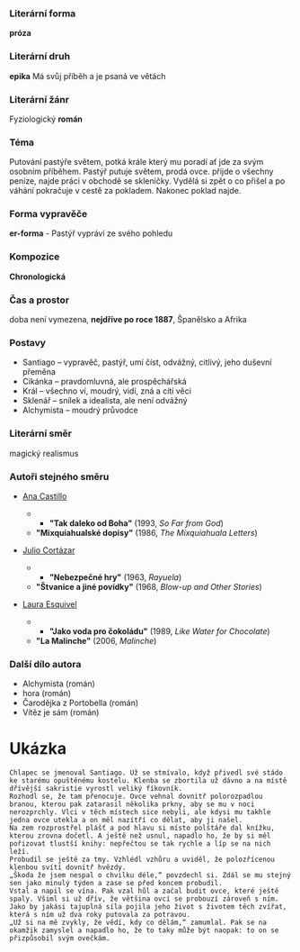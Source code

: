 ### **Literární forma**
**próza**

### **Literární druh**
**epika**
Má svůj příběh a je psaná ve větách

### **Literární žánr**
Fyziologický **román**

### Téma
Putování pastýře světem, potká krále který mu poradí ať jde za svým osobním příběhem.
Pastýř putuje světem, prodá ovce. přijde o všechny peníze, najde práci v obchodě se skleničky.
Vydělá si zpět o co přišel a po váhání pokračuje v cestě za pokladem. Nakonec poklad najde.

### Forma vypravěče
**er-forma** - Pastýř vypráví ze svého pohledu

### Kompozice
**Chronologická**

### Čas a prostor
doba není vymezena, **nejdříve po roce 1887**, Španělsko a Afrika

### Postavy
- Santiago – vypravěč, pastýř, umí číst, odvážný, citlivý, jeho duševní přeměna
- Cikánka – pravdomluvná, ale prospěchářská
- Král – všechno ví, moudrý, vidí, zná a cítí věci
- Sklenář – snílek a idealista, ale není odvážný
- Alchymista – moudrý průvodce

### Literární směr
magický realismus

### Autoři stejného směru
- [Ana Castillo](https://cs.wikipedia.org/w/index.php?title=Ana_Castillo&action=edit&redlink=1 "Ana Castillo (stránka neexistuje)")
	- - **"Tak daleko od Boha"** (1993, _So Far from God_)
	- **"Mixquiahualské dopisy"** (1986, _The Mixquiahuala Letters_)
	
- [Julio Cortázar](https://cs.wikipedia.org/wiki/Julio_Cort%C3%A1zar "Julio Cortázar")
	- - **"Nebezpečné hry"** (1963, _Rayuela_)
	- **"Štvanice a jiné povídky"** (1968, _Blow-up and Other Stories_)
	
- [Laura Esquivel](https://cs.wikipedia.org/wiki/Laura_Esquivel "Laura Esquivel")
	- - **"Jako voda pro čokoládu"** (1989, _Like Water for Chocolate_)
	- **"La Malinche"** (2006, _Malinche_)

### Další dílo autora
- Alchymista (román)
- hora (román)
- Čarodějka z Portobella (román)
- Vítěz je sám (román)


# Ukázka

```
Chlapec se jmenoval Santiago. Už se stmívalo, když přivedl své stádo ke starému opuštěnému kostelu. Klenba se zbortila už dávno a na místě dřívější sakristie vyrostl veliký fíkovník.  
Rozhodl se, že tam přenocuje. Ovce vehnal dovnitř polorozpadlou branou, kterou pak zatarasil několika prkny, aby se mu v noci nerozprchly. Vlci v těch místech sice nebyli, ale kdysi mu takhle jedna ovce utekla a on měl nazítří co dělat, aby ji našel.  
Na zem rozprostřel plášť a pod hlavu si místo polštáře dal knížku, kterou zrovna dočetl. A ještě než usnul, napadlo ho, že by si měl pořizovat tlustší knihy: nepřečtou se tak rychle a líp se na nich leží.  
Probudil se ještě za tmy. Vzhlédl vzhůru a uviděl, že polozřícenou klenbou svítí dovnitř hvězdy.  
„Škoda že jsem nespal o chvilku déle,“ povzdechl si. Zdál se mu stejný sen jako minulý týden a zase se před koncem probudil.  
Vstal a napil se vína. Pak vzal hůl a začal budit ovce, které ještě spaly. Všiml si už dřív, že většina ovcí se probouzí zároveň s ním. Jako by jakási tajuplná síla pojila jeho život s životem těch zvířat, která s ním už dva roky putovala za potravou.  
„Už si na mě zvykly, že vědí, kdy co dělám,“ zamumlal. Pak se na okamžik zamyslel a napadlo ho, že to taky může být naopak: to on se přizpůsobil svým ovečkám.
```
